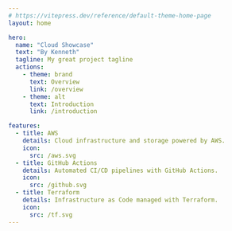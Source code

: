 ```yaml
---
# https://vitepress.dev/reference/default-theme-home-page
layout: home

hero:
  name: "Cloud Showcase"
  text: "By Kenneth"
  tagline: My great project tagline
  actions:
    - theme: brand
      text: Overview
      link: /overview
    - theme: alt
      text: Introduction
      link: /introduction

features:
  - title: AWS
    details: Cloud infrastructure and storage powered by AWS.
    icon:
      src: /aws.svg
  - title: GitHub Actions
    details: Automated CI/CD pipelines with GitHub Actions.
    icon:
      src: /github.svg
  - title: Terraform
    details: Infrastructure as Code managed with Terraform.
    icon:
      src: /tf.svg
---
```


